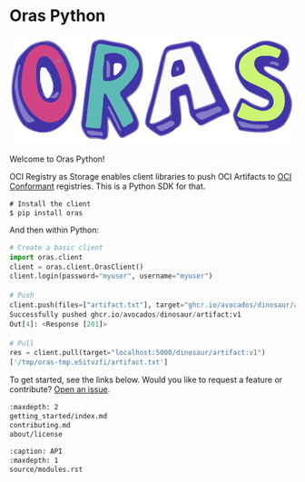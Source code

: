 # Oras Python

![Oras Python Logo](https://github.com/oras-project/oras-www/blob/main/static/img/oras.png)

Welcome to Oras Python!

OCI Registry as Storage enables client libraries to push OCI Artifacts
to [OCI Conformant](https://github.com/opencontainers/oci-conformance)
registries. This is a Python SDK for that.

```console
# Install the client
$ pip install oras
```

And then within Python:

```python
# Create a basic client
import oras.client
client = oras.client.OrasClient()
client.login(password="myuser", username="myuser")

# Push
client.push(files=["artifact.txt"], target="ghcr.io/avocados/dinosaur/artifact:v1")
Successfully pushed ghcr.io/avocados/dinosaur/artifact:v1
Out[4]: <Response [201]>

# Pull
res = client.pull(target="localhost:5000/dinosaur/artifact:v1")
['/tmp/oras-tmp.e5itvzfi/artifact.txt']
```

To get started, see the links below. Would you like to
request a feature or contribute? [Open an issue](https://github.com/oras-project/oras-py/issues).

```{toctree}
:maxdepth: 2
getting_started/index.md
contributing.md
about/license
```

```{toctree}
:caption: API
:maxdepth: 1
source/modules.rst
```

